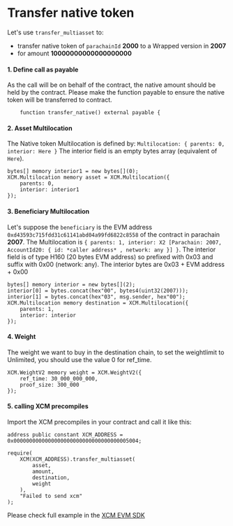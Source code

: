 # Transfer native token

Let's use `transfer_multiasset` to:

- transfer native token of `parachainId` **2000** to a Wrapped version in **2007**
- for amount **10000000000000000000**

#### 1. Define call as payable

As the call will be on behalf of the contract, the native amount should be held by the contract. Please make the function payable to ensure the native token will be transferred to contract.

```solidity
    function transfer_native() external payable {
```

#### 2. Asset Multilocation

The Native token Multilocation is defined by: `Multilocation: { parents: 0, interior: Here }`
The interior field is an empty bytes array (equivalent of `Here`).

```solidity
bytes[] memory interior1 = new bytes[](0);
XCM.Multilocation memory asset = XCM.Multilocation({
    parents: 0,
    interior: interior1
});
```

#### 3. Beneficiary Multilocation

Let's suppose the `beneficiary` is the EVM address `0xd43593c715fdd31c61141abd04a99fd6822c8558` of the contract in parachain **2007**. The Multilocation is `{ parents: 1, interior: X2 [Parachain: 2007, AccountId20: { id: *caller address* , network: any }] }`.
The interior field is of type H160 (20 bytes EVM address) so prefixed with 0x03 and suffix with 0x00 (network: any). The interior bytes are 0x03 + EVM address + 0x00

```solidity
bytes[] memory interior = new bytes[](2);
interior[0] = bytes.concat(hex"00", bytes4(uint32(2007)));
interior[1] = bytes.concat(hex"03", msg.sender, hex"00");
XCM.Multilocation memory destination = XCM.Multilocation({
    parents: 1,
    interior: interior
});
```

#### 4. Weight

The weight we want to buy in the destination chain, to set the weightlimit to Unlimited, you should use the value 0 for ref_time.

```solidity
XCM.WeightV2 memory weight = XCM.WeightV2({
    ref_time: 30_000_000_000,
    proof_size: 300_000
});
```

#### 5. calling XCM precompiles

Import the XCM precompiles in your contract and call it like this:

```solidity
address public constant XCM_ADDRESS =
0x0000000000000000000000000000000000005004;

require(
    XCM(XCM_ADDRESS).transfer_multiasset(
        asset,
        amount,
        destination,
        weight
    ),
    "Failed to send xcm"
);
```

Please check full example in the [XCM EVM SDK](https://github.com/AstarNetwork/EVM-XCM-Examples/tree/main/contracts/transfer-native)